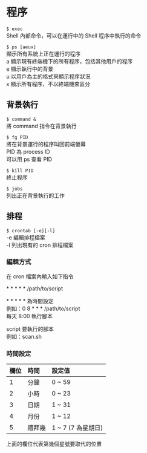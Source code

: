 # 程序

`$ exec`  
Shell 內部命令，可以在運行中的 Shell 程序中執行的命令

`$ ps [aeux]`  
顯示所有系統上正在運行的程序  
a 顯示現有終端機下的所有程序，包括其他用戶的程序  
e 顯示執行中的背景  
u 以用戶為主的格式來顯示程序狀況  
x 顯示所有程序，不以終端機來區分

## 背景執行

`$ command &`  
將 command 指令在背景執行

`$ fg PID`  
將在背景運行的程序叫回前端螢幕  
PID 為 process ID  
可以用 ps 查看 PID

`$ kill PID`  
終止程序

`$ jobs`  
列出正在背景執行的工作

## 排程

`$ crontab [-e][-l]`  
-e 編輯排程檔案  
-l 列出現有的 cron 排程檔案

### 編輯方式

在 cron 檔案內輸入如下指令

\* \* \* \* \* /path/to/script

\* \* \* \* \* 為時間設定  
例如：0 8 \* \* \* /path/to/script  
每天 8:00 執行腳本

script 要執行的腳本  
例如：scan.sh

### 時間設定

| 欄位 | 時間 | 設定值 |
| :--- | :--- | :--- |
| 1 | 分鐘 | 0 ~ 59 |
| 2 | 小時 | 0 ~ 23 |
| 3 | 日期 | 1 ~ 31 |
| 4 | 月份 | 1 ~ 12 |
| 5 | 禮拜幾 | 1 ~ 7 \(7 為星期日\) |

上面的欄位代表第幾個星號要取代的位置

